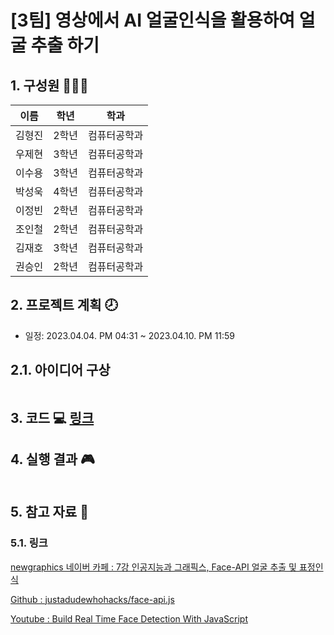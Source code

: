 # [3팀] 영상에서 AI 얼굴인식을 활용하여 얼굴 추출 하기

## 1. 구성원 👩‍👧‍👦

|이름|학년|학과|
|---|---|---|
|김형진|2학년|컴퓨터공학과|
|우제현|3학년|컴퓨터공학과|
|이수용|3학년|컴퓨터공학과|
|박성욱|4학년|컴퓨터공학과|
|이정빈|2학년|컴퓨터공학과|
|조인철|2학년|컴퓨터공학과|
|김재호|3학년|컴퓨터공학과|
|권승인|2학년|컴퓨터공학과|


## 2. 프로젝트 계획 🕗 
  * 일정: 2023.04.04. PM 04:31 ~ 2023.04.10. PM 11:59
 
## 2.1. 아이디어 구상

```
```


## 3. 코드 💻 [링크](https://github.com/wjh2335/2023-ComputerGraphics/blob/main/%5B%ED%8C%80%EA%B3%BC%EC%A0%9C-3%5D/snake4.js)


## 4. 실행 결과 🎮

![]()


## 5. 참고 자료 📂

### 5.1. 링크

[newgraphics 네이버 카페 : 7강 인공지능과 그래픽스, Face-API 얼굴 추출 및 표정인식](https://cafe.naver.com/newgraphics/153)

[Github : justadudewhohacks/face-api.js](https://github.com/justadudewhohacks/face-api.js)

[Youtube : Build Real Time Face Detection With JavaScript](https://www.youtube.com/watch?v=CVClHLwv-4I)
